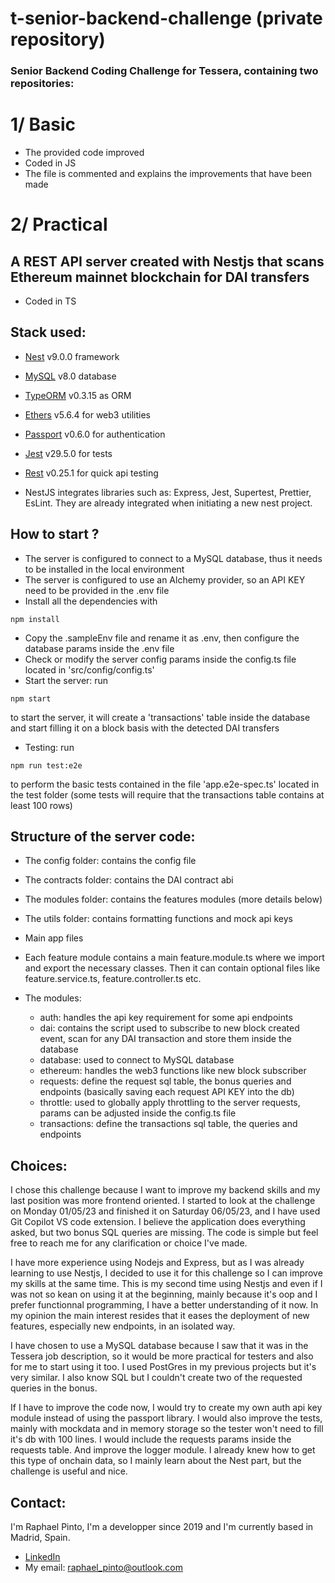 # t-senior-backend-challenge (private repository)

### Senior Backend Coding Challenge for Tessera, containing two repositories:

# 1/ Basic

- The provided code improved
- Coded in JS
- The file is commented and explains the improvements that have been made

# 2/ Practical

## A REST API server created with Nestjs that scans Ethereum mainnet blockchain for DAI transfers 
- Coded in TS
## Stack used:
  - [Nest](https://docs.nestjs.com/) v9.0.0 framework
  - [MySQL](https://dev.mysql.com/) v8.0 database
  - [TypeORM](https://typeorm.io/) v0.3.15 as ORM
  - [Ethers](https://docs.ethers.org/v5/) v5.6.4 for web3 utilities
  - [Passport](https://www.passportjs.org/) v0.6.0 for authentication
  - [Jest](https://jestjs.io/docs/getting-started) v29.5.0 for tests
  - [Rest](https://marketplace.visualstudio.com/items?itemName=humao.rest-client) v0.25.1 for quick api testing

- NestJS integrates libraries such as: Express, Jest, Supertest, Prettier, EsLint. They are already integrated when initiating a new nest project.

## How to start ?
  - The server is configured to connect to a MySQL database, thus it needs to be installed in the local environment
  - The server is configured to use an Alchemy provider, so an API KEY need to be provided in the .env file
  - Install all the dependencies with 
```
npm install
```
  - Copy the .sampleEnv file and rename it as .env, then configure the database params inside the .env file
  - Check or modify the server config params inside the config.ts file located in 'src/config/config.ts' 
  - Start the server: run 
```
npm start
``` 
to start the server, it will create a 'transactions' table inside the database and start filling it on a block basis with the detected DAI transfers
  - Testing: run 
```
npm run test:e2e
``` 
to perform the basic tests contained in the file 'app.e2e-spec.ts' located in the test folder (some tests will require that the transactions table contains at least 100 rows)

## Structure of the server code:
- The config folder: contains the config file
- The contracts folder: contains the DAI contract abi
- The modules folder: contains the features modules (more details below)
- The utils folder: contains formatting functions and mock api keys
- Main app files

- Each feature module contains a main feature.module.ts where we import and export the necessary classes. Then it can contain optional files like feature.service.ts, feature.controller.ts etc.
- The modules:
  - auth: handles the api key requirement for some api endpoints
  - dai: contains the script used to subscribe to new block created event, scan for any DAI transaction and store them inside the database
  - database: used to connect to MySQL database
  - ethereum: handles the web3 functions like new block subscriber
  - requests: define the request sql table, the bonus queries and endpoints (basically saving each request API KEY into the db)
  - throttle: used to globally apply throttling to the server requests, params can be adjusted inside the config.ts file
  - transactions: define the transactions sql table, the queries and endpoints

## Choices:
I chose this challenge because I want to improve my backend skills and my last position was more frontend oriented. 
I started to look at the challenge on Monday 01/05/23 and finished it on Saturday 06/05/23, and I have used Git Copilot VS code extension.
I believe the application does everything asked, but two bonus SQL queries are missing.
The code is simple but feel free to reach me for any clarification or choice I've made.

I have more experience using Nodejs and Express, but as I was already learning to use Nestjs, I decided to use it for this challenge so I can improve my skills at the same time. This is my second time using Nestjs and even if I was not so kean on using it at the beginning, mainly because it's oop and I prefer functionnal programming, I have a better understanding of it now. In my opinion the main interest resides that it eases the deployment of new features, especially new endpoints, in an isolated way.

I have chosen to use a MySQL database because I saw that it was in the Tessera job description, so it would be more practical for testers and also for me to start using it too. I used PostGres in my previous projects but it's very similar. I also know SQL but I couldn't create two of the requested queries in the bonus.

If I have to improve the code now, I would try to create my own auth api key module instead of using the passport library.
I would also improve the tests, mainly with mockdata and in memory storage so the tester won't need to fill it's db with 100 lines.
I would include the requests params inside the requests table. And improve the logger module.
I already knew how to get this type of onchain data, so I mainly learn about the Nest part, but the challenge is useful and nice.

## Contact:
I'm Raphael Pinto, I'm a developper since 2019 and I'm currently based in Madrid, Spain.
- [LinkedIn](https://www.linkedin.com/in/raphael-pinto-gregorio-660b2579/)
- My email: raphael_pinto@outlook.com